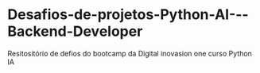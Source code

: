 # Desafios-de-projetos-Python-AI---Backend-Developer

Resitositório de defios do bootcamp da Digital inovasion one curso Python IA 
